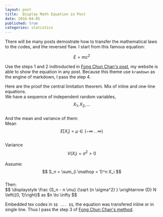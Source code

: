 ```yaml
---
layout: post
title:  Display Math Equation in Post
date: 2016-04-05
published: true
categories: statistics
---
```


There will be many posts demostrate how to transfer the mathematical laws to the codes, and the reversed flaw. I start from this famous equation:  

$$ E = mc^2 $$   

Use the steps 1 and 2 indtroducted in [Fong Chun Chan's post](http://tinyheero.github.io/2015/12/06/rmd-to-jekyll-protect-eqn.html), my website is able to show the equation in any post. Because this theme use `kramdown` as the engine of markdown, I pass the step 4. 

Here are the proof the central limitation theorem. Mix of inline and one-line equations.  
We have a sequence of independent random variables,$$ X_1, X_2, \ldots $$  
And the mean and variance of them:  
Mean $$ E \left[{X_i}\right] = \mu \in \left({-\infty \,.\,.\, \infty}\right) $$  
Variance $$ V \left({X_i}\right) = \sigma^2 > 0 $$  

Assume:  
$$ S_n = \sum_{i \mathop = 1}^n X_i $$  
Then:  
$$ \displaystyle \frac {S_n - n \mu} {\sqrt {n \sigma^2} } \xrightarrow {D} N \left({0, 1}\right)$ as $n \to \infty $$  

Embedded tex codes in `$$ ... $$`, the equation was transfered inline or in single line. Thus I pass the step 3 of [Fong Chun Chan's method](http://tinyheero.github.io/2015/12/06/rmd-to-jekyll-protect-eqn.html).
